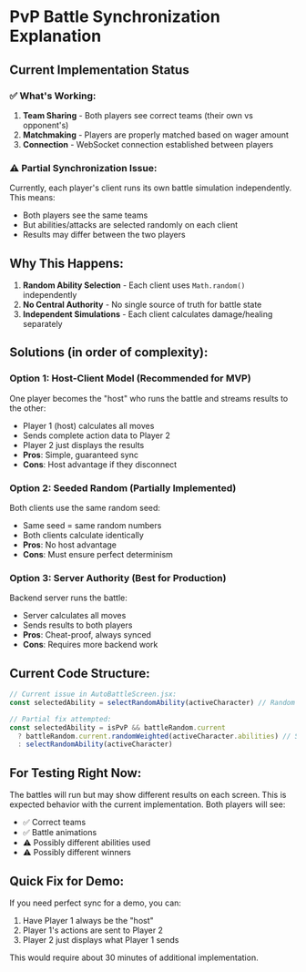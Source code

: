 # PvP Battle Synchronization Explanation

## Current Implementation Status

### ✅ What's Working:
1. **Team Sharing** - Both players see correct teams (their own vs opponent's)
2. **Matchmaking** - Players are properly matched based on wager amount
3. **Connection** - WebSocket connection established between players

### ⚠️ Partial Synchronization Issue:
Currently, each player's client runs its own battle simulation independently. This means:
- Both players see the same teams
- But abilities/attacks are selected randomly on each client
- Results may differ between the two players

## Why This Happens:
1. **Random Ability Selection** - Each client uses `Math.random()` independently
2. **No Central Authority** - No single source of truth for battle state
3. **Independent Simulations** - Each client calculates damage/healing separately

## Solutions (in order of complexity):

### Option 1: Host-Client Model (Recommended for MVP)
One player becomes the "host" who runs the battle and streams results to the other:
- Player 1 (host) calculates all moves
- Sends complete action data to Player 2
- Player 2 just displays the results
- **Pros**: Simple, guaranteed sync
- **Cons**: Host advantage if they disconnect

### Option 2: Seeded Random (Partially Implemented)
Both clients use the same random seed:
- Same seed = same random numbers
- Both clients calculate identically
- **Pros**: No host advantage
- **Cons**: Must ensure perfect determinism

### Option 3: Server Authority (Best for Production)
Backend server runs the battle:
- Server calculates all moves
- Sends results to both players
- **Pros**: Cheat-proof, always synced
- **Cons**: Requires more backend work

## Current Code Structure:

```javascript
// Current issue in AutoBattleScreen.jsx:
const selectedAbility = selectRandomAbility(activeCharacter) // Random per client!

// Partial fix attempted:
const selectedAbility = isPvP && battleRandom.current 
  ? battleRandom.current.randomWeighted(activeCharacter.abilities) // Seeded random
  : selectRandomAbility(activeCharacter)
```

## For Testing Right Now:
The battles will run but may show different results on each screen. This is expected behavior with the current implementation. Both players will see:
- ✅ Correct teams
- ✅ Battle animations
- ⚠️ Possibly different abilities used
- ⚠️ Possibly different winners

## Quick Fix for Demo:
If you need perfect sync for a demo, you can:
1. Have Player 1 always be the "host"
2. Player 1's actions are sent to Player 2
3. Player 2 just displays what Player 1 sends

This would require about 30 minutes of additional implementation.